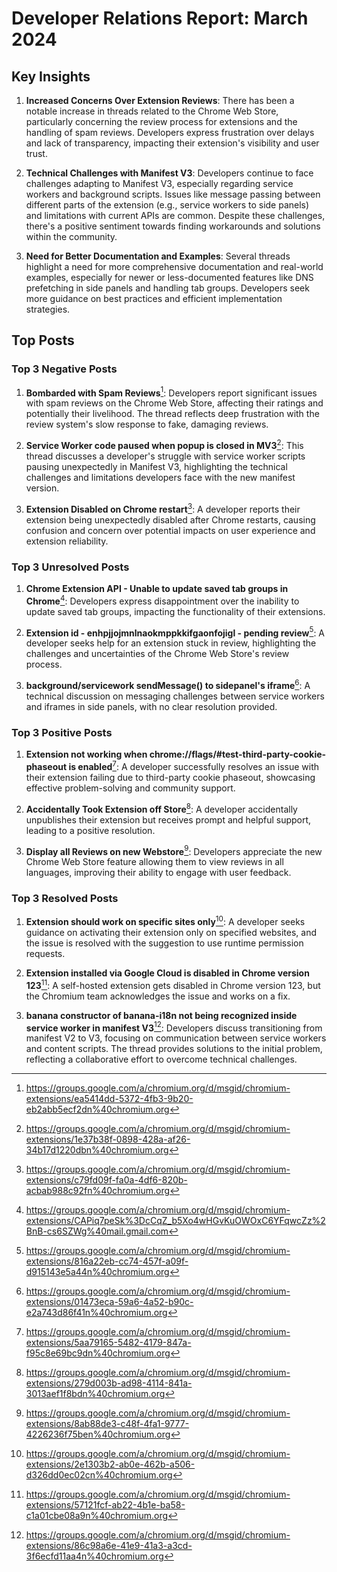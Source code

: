 # Developer Relations Report: March 2024

## Key Insights

1. **Increased Concerns Over Extension Reviews**: There has been a notable increase in threads related to the Chrome Web Store, particularly concerning the review process for extensions and the handling of spam reviews. Developers express frustration over delays and lack of transparency, impacting their extension's visibility and user trust.

2. **Technical Challenges with Manifest V3**: Developers continue to face challenges adapting to Manifest V3, especially regarding service workers and background scripts. Issues like message passing between different parts of the extension (e.g., service workers to side panels) and limitations with current APIs are common. Despite these challenges, there's a positive sentiment towards finding workarounds and solutions within the community.

3. **Need for Better Documentation and Examples**: Several threads highlight a need for more comprehensive documentation and real-world examples, especially for newer or less-documented features like DNS prefetching in side panels and handling tab groups. Developers seek more guidance on best practices and efficient implementation strategies.

## Top Posts

### Top 3 Negative Posts

1. **Bombarded with Spam Reviews**[^1]: Developers report significant issues with spam reviews on the Chrome Web Store, affecting their ratings and potentially their livelihood. The thread reflects deep frustration with the review system's slow response to fake, damaging reviews.

2. **Service Worker code paused when popup is closed in MV3**[^2]: This thread discusses a developer's struggle with service worker scripts pausing unexpectedly in Manifest V3, highlighting the technical challenges and limitations developers face with the new manifest version.

3. **Extension Disabled on Chrome restart**[^3]: A developer reports their extension being unexpectedly disabled after Chrome restarts, causing confusion and concern over potential impacts on user experience and extension reliability.

### Top 3 Unresolved Posts

1. **Chrome Extension API - Unable to update saved tab groups in Chrome**[^4]: Developers express disappointment over the inability to update saved tab groups, impacting the functionality of their extensions.

2. **Extension id - enhpjjojmnlnaokmppkkifgaonfojigl - pending review**[^5]: A developer seeks help for an extension stuck in review, highlighting the challenges and uncertainties of the Chrome Web Store's review process.

3. **background/servicework sendMessage() to sidepanel's iframe**[^6]: A technical discussion on messaging challenges between service workers and iframes in side panels, with no clear resolution provided.

### Top 3 Positive Posts

1. **Extension not working when chrome://flags/#test-third-party-cookie-phaseout is enabled**[^7]: A developer successfully resolves an issue with their extension failing due to third-party cookie phaseout, showcasing effective problem-solving and community support.

2. **Accidentally Took Extension off Store**[^8]: A developer accidentally unpublishes their extension but receives prompt and helpful support, leading to a positive resolution.

3. **Display all Reviews on new Webstore**[^9]: Developers appreciate the new Chrome Web Store feature allowing them to view reviews in all languages, improving their ability to engage with user feedback.

### Top 3 Resolved Posts

1. **Extension should work on specific sites only**[^10]: A developer seeks guidance on activating their extension only on specified websites, and the issue is resolved with the suggestion to use runtime permission requests.

2. **Extension installed via Google Cloud is disabled in Chrome version 123**[^11]: A self-hosted extension gets disabled in Chrome version 123, but the Chromium team acknowledges the issue and works on a fix.

3. **banana constructor of banana-i18n not being recognized inside service worker in manifest V3**[^12]: Developers discuss transitioning from manifest V2 to V3, focusing on communication between service workers and content scripts. The thread provides solutions to the initial problem, reflecting a collaborative effort to overcome technical challenges.

[^1]: https://groups.google.com/a/chromium.org/d/msgid/chromium-extensions/ea5414dd-5372-4fb3-9b20-eb2abb5ecf2dn%40chromium.org
[^2]: https://groups.google.com/a/chromium.org/d/msgid/chromium-extensions/1e37b38f-0898-428a-af26-34b17d1220dbn%40chromium.org
[^3]: https://groups.google.com/a/chromium.org/d/msgid/chromium-extensions/c79fd09f-fa0a-4df6-820b-acbab988c92fn%40chromium.org
[^4]: https://groups.google.com/a/chromium.org/d/msgid/chromium-extensions/CAPiq7peSk%3DcCqZ_b5Xo4wHGvKuOWOxC6YFqwcZz%2BnB-cs6SZWg%40mail.gmail.com
[^5]: https://groups.google.com/a/chromium.org/d/msgid/chromium-extensions/816a22eb-cc74-457f-a09f-d915143e5a44n%40chromium.org
[^6]: https://groups.google.com/a/chromium.org/d/msgid/chromium-extensions/01473eca-59a6-4a52-b90c-e2a743d86f41n%40chromium.org
[^7]: https://groups.google.com/a/chromium.org/d/msgid/chromium-extensions/5aa79165-5482-4179-847a-f95c8e69bc9dn%40chromium.org
[^8]: https://groups.google.com/a/chromium.org/d/msgid/chromium-extensions/279d003b-ad98-4114-841a-3013aef1f8bdn%40chromium.org
[^9]: https://groups.google.com/a/chromium.org/d/msgid/chromium-extensions/8ab88de3-c48f-4fa1-9777-4226236f75ben%40chromium.org
[^10]: https://groups.google.com/a/chromium.org/d/msgid/chromium-extensions/2e1303b2-ab0e-462b-a506-d326dd0ec02cn%40chromium.org
[^11]: https://groups.google.com/a/chromium.org/d/msgid/chromium-extensions/57121fcf-ab22-4b1e-ba58-c1a01cbe08a9n%40chromium.org
[^12]: https://groups.google.com/a/chromium.org/d/msgid/chromium-extensions/86c98a6e-41e9-41a3-a3cd-3f6ecfd11aa4n%40chromium.org